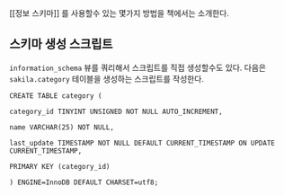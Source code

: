 
[[정보 스키마]] 를 사용할수 있는 몇가지 방법을 책에서는 소개한다.

## 스키마 생성 스크립트

`information_schema` 뷰를 쿼리해서 스크립트를 직접 생성할수도 있다.
다음은 `sakila.category` 테이블을 생성하는 스크립트를 작성한다.

```mysql
CREATE TABLE category (

category_id TINYINT UNSIGNED NOT NULL AUTO_INCREMENT,

name VARCHAR(25) NOT NULL,

last_update TIMESTAMP NOT NULL DEFAULT CURRENT_TIMESTAMP ON UPDATE CURRENT_TIMESTAMP,

PRIMARY KEY (category_id)

) ENGINE=InnoDB DEFAULT CHARSET=utf8;
```

